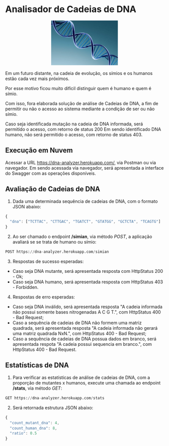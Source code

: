 # Analisador de Cadeias de DNA

<p align="center"><img src="https://github.com/jokarichardson/dna-analyzer/blob/master/src/main/resources/dna.jpg" width="212" height="142" /></p>

Em um futuro distante, na cadeia de evolução, os símios e os humanos estão cada vez mais próximos. 

Por esse motivo ficou muito difícil distinguir quem é humano e quem é símio.

Com isso, fora elaborada solução de análise de Cadeias de DNA, a fim de permitir ou não o acesso ao sistema mediante a condição de ser ou não símio.

Caso seja identificada mutação na cadeia de DNA informada, será permitido o acesso, com retorno de status 200
Em sendo identificado DNA humano, não será permitido o acesso, com retorno de status 403.

## Execução em Nuvem

Acessar a URL https://dna-analyzer.herokuapp.com/, via Postman ou via navegador.
Em sendo acessada via navegador, será apresentada a interface do Swagger com as operações disponíveis.

## Avaliação de Cadeias de DNA

1. Dada uma determinada sequência de cadeias de DNA, com o formato JSON abaixo:

```javascript
{
  "dna": ["TCTTAC", "CTTGAC", "TGATCT", "GTATGG", "GCTCTA", "TCAGTG"]
}
```

2. Ao ser chamado o endpoint <b>/simian</b>, via método <i>POST</i>, a aplicação avaliará se se trata de humano ou símio:
```python
POST https://dna-analyzer.herokuapp.com/simian
```

3. Respostas de sucesso esperadas:
- Caso seja DNA mutante, será apresentada resposta com HttpStatus 200 - Ok;
- Caso seja DNA humano, será apresentada resposta com HttpStatus 403 - Forbidden.

4. Respostas de erro esperadas:
- Caso seja DNA inválido, será apresentada resposta "A cadeia informada não possui somente bases nitrogenadas A C G T.", com HttpStatus 400 - Bad Request;
- Caso a sequência de cadeias de DNA não formem uma matriz quadrada, será apresentada resposta "A cadeia informada não gerará uma matriz quadrada NxN.", com HttpStatus 400 - Bad Request;
- Caso a sequência de cadeias de DNA possua dados em branco, será apresentada respota "A cadeia possui sequencia em branco.", com HttpStatus 400 - Bad Request.

## Estatísticas de DNA

1. Para verificar as estatísticas de análise de cadeias de DNA, com a proporção de mutantes x humanos, execute uma chamada ao endpoint <b>/stats</b>, via método <i>GET</i>:
```python
GET https://dna-analyzer.herokuapp.com/stats
```

2. Será retornada estrutura JSON abaixo:
```javascript
{
  "count_mutant_dna": 4,
  "count_human_dna": 8,
  "ratio": 0.5
}
```
